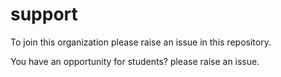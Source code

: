 # support

To join this organization please raise an issue in this repository.

You have an opportunity for students? please raise an issue.
